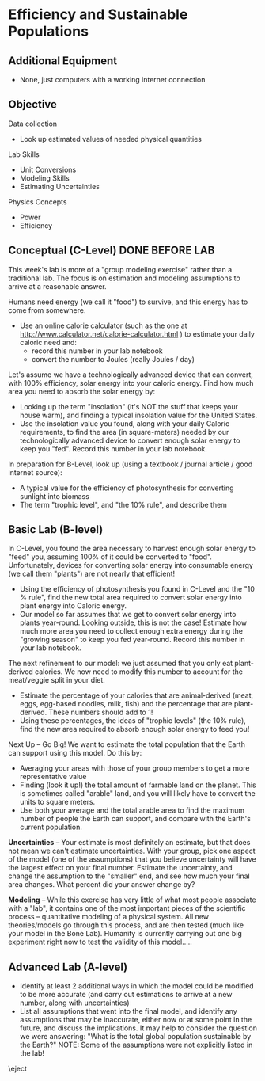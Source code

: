 # Efficiency and Sustainable Populations


## Additional Equipment

- None, just computers with a working internet connection

## Objective

Data collection

- Look up estimated values of needed physical quantities

Lab Skills

- Unit Conversions
- Modeling Skills
- Estimating Uncertainties

Physics Concepts

- Power
- Efficiency

## Conceptual (C-Level) DONE BEFORE LAB

This week's lab is more of a "group modeling exercise" rather than a traditional lab. The focus is on estimation and modeling assumptions to arrive at a reasonable answer.

Humans need energy (we call it "food") to survive, and this energy has to come from somewhere. 

- Use an online calorie calculator (such as the one at http://www.calculator.net/calorie-calculator.html ) to estimate your daily caloric need and:
    - record this number in your lab notebook
    - convert the number to Joules (really Joules / day)

Let's assume we have a technologically advanced device that can convert, with 100% efficiency, solar energy into your caloric energy. Find how much area you need to absorb the solar energy by:

- Looking up the term "insolation" (it's NOT the stuff that keeps your house warm), and finding a typical insolation value for the United States.
- Use the insolation value you found, along with your daily Caloric requirements, to find the area (in square-meters) needed by our technologically advanced device to convert enough solar energy to keep you "fed". Record this number in your lab notebook.

In preparation for B-Level, look up (using a textbook / journal article / good internet source):

- A typical value for the efficiency of photosynthesis for converting sunlight into biomass
- The term "trophic level", and "the 10% rule", and describe them

## Basic Lab (B-level)

In C-Level, you found the area necessary to harvest enough solar energy to "feed" you, assuming 100% of it could be converted to "food". Unfortunately, devices for converting solar energy into consumable energy (we call them "plants") are not nearly that efficient!

- Using the efficiency of photosynthesis you found in C-Level and the "10 % rule", find the new total area required to convert solar energy into plant energy into Caloric energy. 
- Our model so far assumes that we get to convert solar energy into plants year-round. Looking outside, this is not the case! Estimate how much more area you need to collect enough extra energy during the "growing season" to keep you fed year-round. Record this number in your lab notebook.

The next refinement to our model: we just assumed that you only eat plant-derived calories. We now need to modify this number to account for the meat/veggie split in your diet.

- Estimate the percentage of your calories that are animal-derived (meat, eggs, egg-based noodles, milk, fish) and the percentage that are plant-derived. These numbers should add to 1!
- Using these percentages, the ideas of "trophic levels" (the 10% rule), find the new area required to absorb enough solar energy to feed you!

Next Up – Go Big! We want to estimate the total population that the Earth can support using this model. Do this by:

- Averaging your areas with those of your group members to get a more representative value
- Finding (look it up!) the total amount of farmable land on the planet. This is sometimes called "arable" land, and you will likely have to convert the units to square meters.
- Use both your average and the total arable area to find the maximum number of people the Earth can support, and compare with the Earth's current population.

**Uncertainties** – Your estimate is most definitely an estimate, but that does not mean we can't estimate uncertainties. With your group, pick one aspect of the model (one of the assumptions) that you believe uncertainty will have the largest effect on your final number. Estimate the uncertainty, and change the assumption to the "smaller" end, and see how much your final area changes. What percent did your answer change by?

**Modeling** – While this exercise has very little of what most people associate with a "lab", it contains one of the most important pieces of the scientific process – quantitative modeling of a physical system. All new theories/models go through this process, and are then tested (much like your model in the Bone Lab). Humanity is currently carrying out one big experiment right now to test the validity of this model…..

## Advanced Lab (A-level)

- Identify at least 2 additional ways in which the model could be modified to be more accurate (and carry out estimations to arrive at a new number, along with uncertainties)
- List all assumptions that went into the final model, and identify any assumptions that may be inaccurate, either now or at some point in the future, and discuss the implications. It may help to consider the question we were answering: "What is the total global population sustainable by the Earth?" NOTE: Some of the assumptions were not explicitly listed in the lab!

\eject

